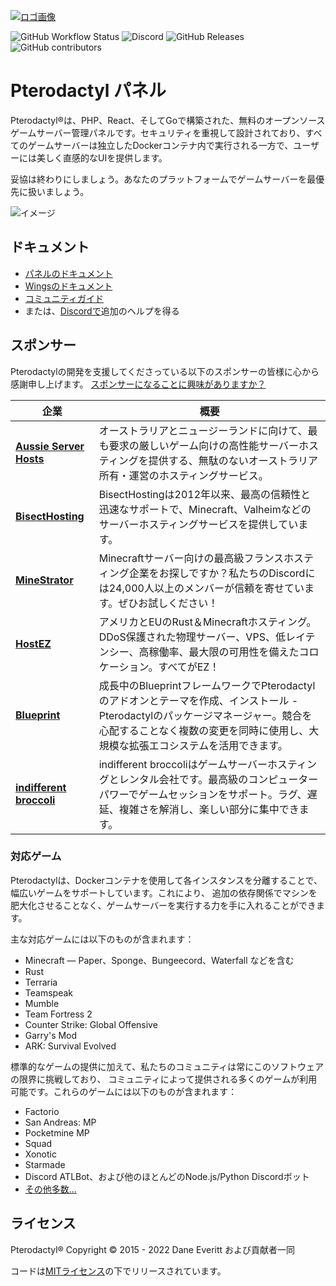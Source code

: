 [![ロゴ画像](https://cdn.pterodactyl.io/logos/new/pterodactyl_logo.png)](https://pterodactyl.io)

![GitHub Workflow Status](https://img.shields.io/github/actions/workflow/status/pterodactyl/panel/ci.yaml?label=Tests&style=for-the-badge&branch=1.0-develop)
![Discord](https://img.shields.io/discord/122900397965705216?label=Discord&logo=Discord&logoColor=white&style=for-the-badge)
![GitHub Releases](https://img.shields.io/github/downloads/pterodactyl/panel/latest/total?style=for-the-badge)
![GitHub contributors](https://img.shields.io/github/contributors/pterodactyl/panel?style=for-the-badge)

# Pterodactyl パネル

Pterodactyl®は、PHP、React、そしてGoで構築された、無料のオープンソースゲームサーバー管理パネルです。セキュリティを重視して設計されており、すべてのゲームサーバーは独立したDockerコンテナ内で実行される一方で、ユーザーには美しく直感的なUIを提供します。

妥協は終わりにしましょう。あなたのプラットフォームでゲームサーバーを最優先に扱いましょう。

![イメージ](https://cdn.pterodactyl.io/site-assets/pterodactyl_v1_demo.gif)

## ドキュメント

* [パネルのドキュメント](https://pterodactyl.io/panel/1.0/getting_started.html)
* [Wingsのドキュメント](https://pterodactyl.io/wings/1.0/installing.html)
* [コミュニティガイド](https://pterodactyl.io/community/about.html)
* または、[Discordで](https://discord.gg/pterodactyl)追加のヘルプを得る

## スポンサー

Pterodactylの開発を支援してくださっている以下のスポンサーの皆様に心から感謝申し上げます。
[スポンサーになることに興味がありますか？](https://github.com/sponsors/matthewpi)

| 企業                                                                               | 概要                                                                                                                                                                                                                                           |
|-----------------------------------------------------------------------------------|-------------------------------------------------------------------------------------------------------------------------------------------------------------------------------------------------------------------------------------------------|
| [**Aussie Server Hosts**](https://aussieserverhosts.com/)                         | オーストラリアとニュージーランドに向けて、最も要求の厳しいゲーム向けの高性能サーバーホスティングを提供する、無駄のないオーストラリア所有・運営のホスティングサービス。                                                                                                 |
| [**BisectHosting**](https://www.bisecthosting.com/)                               | BisectHostingは2012年以来、最高の信頼性と迅速なサポートで、Minecraft、Valheimなどのサーバーホスティングサービスを提供しています。                                                                                                |
| [**MineStrator**](https://minestrator.com/)                                       | Minecraftサーバー向けの最高級フランスホスティング企業をお探しですか？私たちのDiscordには24,000人以上のメンバーが信頼を寄せています。ぜひお試しください！                                                                                                |
| [**HostEZ**](https://hostez.io)                                                   | アメリカとEUのRust＆Minecraftホスティング。DDoS保護された物理サーバー、VPS、低レイテンシー、高稼働率、最大限の可用性を備えたコロケーション。すべてがEZ！                                                                                                    |
| [**Blueprint**](https://blueprint.zip/?utm_source=pterodactyl&utm_medium=sponsor) | 成長中のBlueprintフレームワークでPterodactylのアドオンとテーマを作成、インストール - Pterodactylのパッケージマネージャー。競合を心配することなく複数の変更を同時に使用し、大規模な拡張エコシステムを活用できます。 |
| [**indifferent broccoli**](https://indifferentbroccoli.com/)                     | indifferent broccoliはゲームサーバーホスティングとレンタル会社です。最高級のコンピューターパワーでゲームセッションをサポート。ラグ、遅延、複雑さを解消し、楽しい部分に集中できます。                             |

### 対応ゲーム

Pterodactylは、Dockerコンテナを使用して各インスタンスを分離することで、幅広いゲームをサポートしています。これにより、
追加の依存関係でマシンを肥大化させることなく、ゲームサーバーを実行する力を手に入れることができます。

主な対応ゲームには以下のものが含まれます：

* Minecraft — Paper、Sponge、Bungeecord、Waterfall などを含む
* Rust
* Terraria
* Teamspeak
* Mumble
* Team Fortress 2
* Counter Strike: Global Offensive
* Garry's Mod
* ARK: Survival Evolved

標準的なゲームの提供に加えて、私たちのコミュニティは常にこのソフトウェアの限界に挑戦しており、
コミュニティによって提供される多くのゲームが利用可能です。これらのゲームには以下のものが含まれます：

* Factorio
* San Andreas: MP
* Pocketmine MP
* Squad
* Xonotic
* Starmade
* Discord ATLBot、および他のほとんどのNode.js/Python Discordボット
* [その他多数...](https://github.com/parkervcp/eggs)

## ライセンス

Pterodactyl® Copyright © 2015 - 2022 Dane Everitt および貢献者一同

コードは[MITライセンス](./LICENSE.md)の下でリリースされています。
